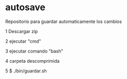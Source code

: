 # autosave
Repositorio para guardar automaticamente los cambios

1 Descargar zip

2 ejecutar "cmd"

3 ejecutar comando "bash"

4 carpeta descomprimida

5 $ ./bin/guardar.sh
